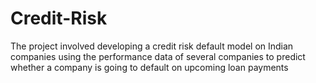 # Credit-Risk
The project involved developing a credit risk default model on Indian companies using the performance data of several companies to predict whether a company is going to default on upcoming loan payments
